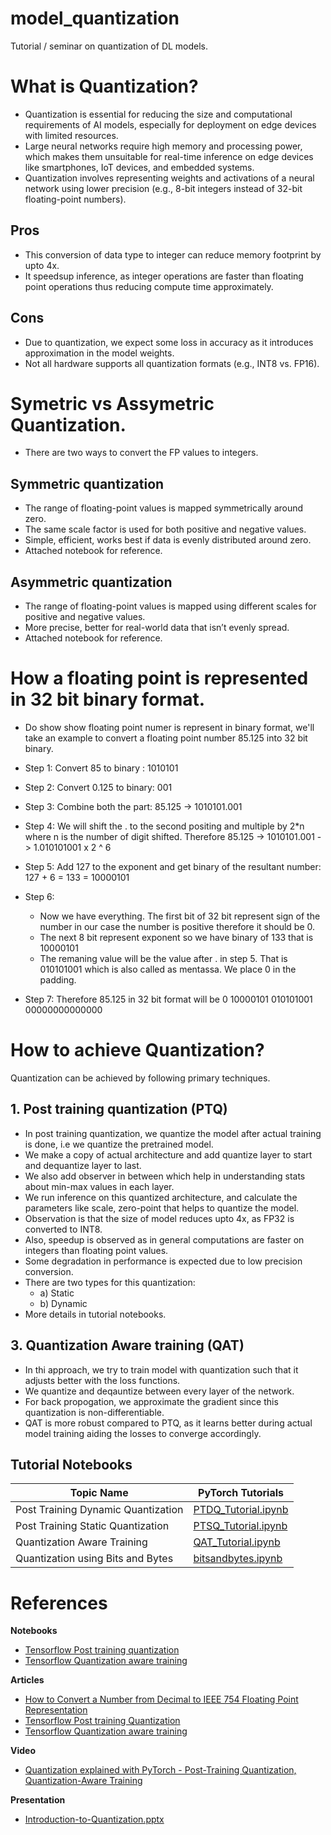 # model_quantization
Tutorial / seminar on quantization of DL models.

# What is Quantization?

- Quantization is essential for reducing the size and computational requirements of AI models, especially for deployment on edge devices with limited resources.
- Large neural networks require high memory and processing power, which makes them unsuitable for real-time inference on edge devices like smartphones, IoT devices, and embedded systems.
- Quantization involves representing weights and activations of a neural network using lower precision (e.g., 8-bit integers instead of 32-bit floating-point numbers).

## Pros
- This conversion of data type to integer can reduce memory footprint by upto 4x.
- It speedsup inference, as integer operations are faster than floating point operations thus reducing compute time approximately.

## Cons
- Due to quantization, we expect some loss in accuracy as it introduces approximation in the model weights.
- Not all hardware supports all quantization formats (e.g., INT8 vs. FP16).


# Symetric vs Assymetric Quantization.
- There are two ways to convert the FP values to integers.


## Symmetric quantization
- The range of floating-point values is mapped symmetrically around zero.
- The same scale factor is used for both positive and negative values.
- Simple, efficient, works best if data is evenly distributed around zero.
- Attached notebook for reference.


## Asymmetric quantization
- The range of floating-point values is mapped using different scales for positive and negative values.
- More precise, better for real-world data that isn’t evenly spread.
- Attached notebook for reference.



# How a floating point is represented in 32 bit binary format.
- Do show show floating point numer is represent in binary format, we'll take an example to convert a floating point number 85.125 into 32 bit binary.

- Step 1: Convert 85 to binary : 1010101
- Step 2: Convert 0.125 to binary: 001
- Step 3: Combine both the part: 85.125 -> 1010101.001
- Step 4: We will shift the . to the second positing and multiple by 2*n where n is the number of digit shifted. Therefore 85.125 -> 1010101.001 -> 1.010101001 x 2 ^ 6
- Step 5: Add 127 to the exponent and get binary of the resultant number: 127 + 6 = 133 = 10000101
- Step 6:
    - Now we have everything. The first bit of 32 bit represent sign of the number in our case the number is positive therefore it should be 0.
    - The next 8 bit represent exponent so we have binary of 133 that is 10000101
    - The remaning value will be the value after . in step 5. That is 010101001 which is also called as mentassa. We place 0 in the padding.
- Step 7: Therefore 85.125 in 32 bit format will be 0 10000101 010101001 00000000000000



# How to achieve Quantization?
Quantization can be achieved by following primary techniques.

## 1. Post training quantization (PTQ)
- In post training quantization, we quantize the model after actual training is done, i.e we quantize the pretrained model.
- We make a copy of actual architecture and add quantize layer to start and dequantize layer to last.
- We also add observer in between which help in understanding stats about min-max values in each layer.
- We run inference on this quantized architecture, and calculate the parameters like scale, zero-point that helps to quantize the model.
- Observation is that the size of model reduces upto 4x, as FP32 is converted to INT8.
- Also, speedup is observed as in general computations are faster on integers than floating point values.
- Some degradation in performance is expected due to low precision conversion.
- There are two types for this quantization:
    - a) Static
    - b) Dynamic
- More details in tutorial notebooks.


## 3. Quantization Aware training (QAT)
- In thi approach, we try to train model with quantization such that it adjusts better with the loss functions.
- We quantize and deqauntize between every layer of the network.
- For back propogation, we approximate the gradient since this quantization is non-differentiable.
- QAT is more robust compared to PTQ, as it learns better during actual model training aiding the losses to converge accordingly.


## Tutorial Notebooks

| Topic Name    | PyTorch Tutorials |
| -------- | ------- |
|Post Training Dynamic Quantization|  [PTDQ_Tutorial.ipynb](tutorials/PTDQ_Tutorial.ipynb) |
|Post Training Static Quantization| [PTSQ_Tutorial.ipynb](tutorials/PTSQ_Tutorial.ipynb) |
|Quantization Aware Training|[QAT_Tutorial.ipynb](tutorials/QAT_Tutorial.ipynb)|
|Quantization using Bits and Bytes|[bitsandbytes.ipynb](tutorials/bitsandbytes.ipynb)|


# References

**Notebooks**
- [Tensorflow Post training quantization](https://colab.research.google.com/drive/16FnHAiGEZREZ_FYU7Zs6eGQ2CBrklwdG)
- [Tensorflow Quantization aware training](https://colab.research.google.com/drive/19bP6iSfaXSJinxNzlBqr6sWCTW0oki4l)

**Articles**
- [How to Convert a Number from Decimal to IEEE 754 Floating Point Representation](https://www.wikihow.com/Convert-a-Number-from-Decimal-to-IEEE-754-Floating-Point-Representation)
- [Tensorflow Post training Quantization](https://ai.google.dev/edge/litert/models/post_training_quantization)
- [Tensorflow Quantization aware training](https://www.tensorflow.org/model_optimization/guide/quantization/training)


**Video**
- [Quantization explained with PyTorch - Post-Training Quantization, Quantization-Aware Training
](https://youtu.be/0VdNflU08yA?si=ITIOJvxSRApH0wzj)

**Presentation**
- [Introduction-to-Quantization.pptx](Introduction-to-Quantization.pptx)

